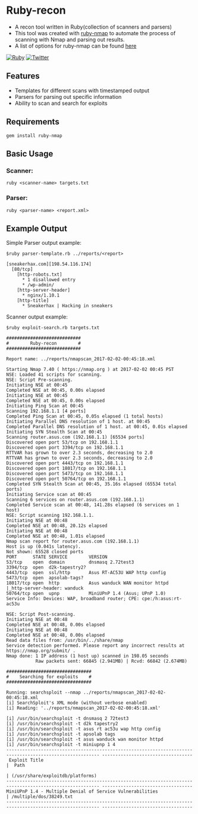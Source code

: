 # Ruby-recon

* A recon tool written in Ruby(collection of scanners and parsers)
* This tool was created with [ruby-nmap](https://github.com/sophsec/ruby-nmap) to automate the process of scanning with Nmap and parsing out results.
* A list of options for ruby-nmap can be found [here](https://github.com/sophsec/ruby-nmap/blob/ad12f9d533ff3b5b3dc559922a8f19b4b9409f32/lib/nmap/task.rb)

[![Ruby](https://img.shields.io/badge/ruby-3+-9b111e?logo=ruby)](https://www.ruby-lang.org) [![Twitter](https://img.shields.io/badge/twitter-sneakerhax-38A1F3?logo=twitter)](https://twitter.com/sneakerhax)

## Features
<ul>
  <li>Templates for different scans with timestamped output
  <li>Parsers for parsing out specific information
  <li>Ability to scan and search for exploits</li>
</ul>

## Requirements

`
gem install ruby-nmap
`

## Basic Usage

### Scanner:
`ruby <scanner-name> targets.txt`

### Parser:
`ruby <parser-name> <report.xml>`

## Example Output

Simple Parser output example:

```
$ruby parser-template.rb ../reports/<report>

[sneakerhax.com][198.54.116.174]
  [80/tcp]
    [http-robots.txt]
      * 1 disallowed entry
      * /wp-admin/
    [http-server-header]
      * nginx/1.10.1
    [http-title]
      * Sneakerhax | Hacking in sneakers
```

Scanner output example:

```
$ruby exploit-search.rb targets.txt

############################
#        Ruby-recon        #
############################

Report name: ../reports/nmapscan_2017-02-02-00:45:18.xml

Starting Nmap 7.40 ( https://nmap.org ) at 2017-02-02 00:45 PST
NSE: Loaded 41 scripts for scanning.
NSE: Script Pre-scanning.
Initiating NSE at 00:45
Completed NSE at 00:45, 0.00s elapsed
Initiating NSE at 00:45
Completed NSE at 00:45, 0.00s elapsed
Initiating Ping Scan at 00:45
Scanning 192.168.1.1 [4 ports]
Completed Ping Scan at 00:45, 0.05s elapsed (1 total hosts)
Initiating Parallel DNS resolution of 1 host. at 00:45
Completed Parallel DNS resolution of 1 host. at 00:45, 0.01s elapsed
Initiating SYN Stealth Scan at 00:45
Scanning router.asus.com (192.168.1.1) [65534 ports]
Discovered open port 53/tcp on 192.168.1.1
Discovered open port 3394/tcp on 192.168.1.1
RTTVAR has grown to over 2.3 seconds, decreasing to 2.0
RTTVAR has grown to over 2.3 seconds, decreasing to 2.0
Discovered open port 4443/tcp on 192.168.1.1
Discovered open port 18017/tcp on 192.168.1.1
Discovered open port 5473/tcp on 192.168.1.1
Discovered open port 50764/tcp on 192.168.1.1
Completed SYN Stealth Scan at 00:45, 35.16s elapsed (65534 total ports)
Initiating Service scan at 00:45
Scanning 6 services on router.asus.com (192.168.1.1)
Completed Service scan at 00:48, 141.28s elapsed (6 services on 1 host)
NSE: Script scanning 192.168.1.1.
Initiating NSE at 00:48
Completed NSE at 00:48, 20.12s elapsed
Initiating NSE at 00:48
Completed NSE at 00:48, 1.01s elapsed
Nmap scan report for router.asus.com (192.168.1.1)
Host is up (0.041s latency).
Not shown: 65528 closed ports
PORT      STATE SERVICE        VERSION
53/tcp    open  domain         dnsmasq 2.72test3
3394/tcp  open  d2k-tapestry2?
4443/tcp  open  ssl/http       Asus RT-AC53U WAP http config
5473/tcp  open  apsolab-tags?
18017/tcp open  http           Asus wanduck WAN monitor httpd
|_http-server-header: wanduck
50764/tcp open  upnp           MiniUPnP 1.4 (Asus; UPnP 1.0)
Service Info: Devices: WAP, broadband router; CPE: cpe:/h:asus:rt-ac53u

NSE: Script Post-scanning.
Initiating NSE at 00:48
Completed NSE at 00:48, 0.00s elapsed
Initiating NSE at 00:48
Completed NSE at 00:48, 0.00s elapsed
Read data files from: /usr/bin/../share/nmap
Service detection performed. Please report any incorrect results at https://nmap.org/submit/ .
Nmap done: 1 IP address (1 host up) scanned in 198.05 seconds
           Raw packets sent: 66845 (2.941MB) | Rcvd: 66842 (2.674MB)

################################
#    Searching for exploits    #
################################

Running: searchsploit --nmap ../reports/nmapscan_2017-02-02-00:45:18.xml
[i] SearchSploit's XML mode (without verbose enabled)
[i] Reading: '../reports/nmapscan_2017-02-02-00:45:18.xml'

[i] /usr/bin/searchsploit -t dnsmasq 2 72test3
[i] /usr/bin/searchsploit -t d2k tapestry2
[i] /usr/bin/searchsploit -t asus rt ac53u wap http config
[i] /usr/bin/searchsploit -t apsolab tags
[i] /usr/bin/searchsploit -t asus wanduck wan monitor httpd
[i] /usr/bin/searchsploit -t miniupnp 1 4
--------------------------------------------------------------------------------------------------------- ----------------------------------
 Exploit Title                                                                                           |  Path
                                                                                                         | (/usr/share/exploitdb/platforms)
--------------------------------------------------------------------------------------------------------- ----------------------------------
MiniUPnP 1.4 - Multiple Denial of Service Vulnerabilities                                                | /multiple/dos/38249.txt
--------------------------------------------------------------------------------------------------------- ----------------------------------
```
